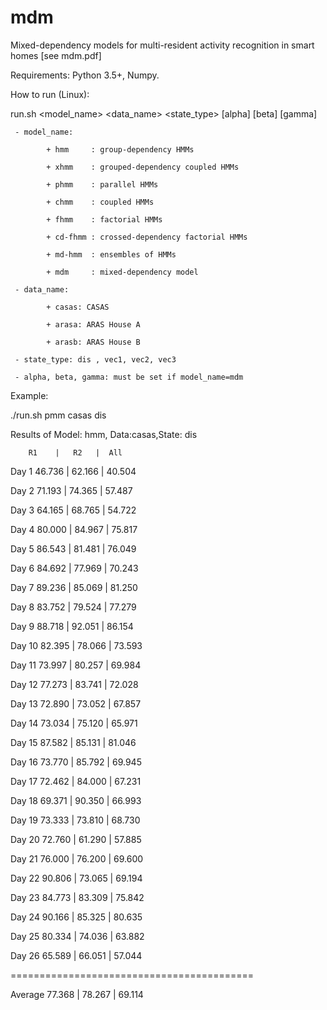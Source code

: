 # mdm

Mixed-dependency models for multi-resident activity recognition in smart homes [see mdm.pdf]

Requirements: Python 3.5+, Numpy.

How to run (Linux):

   run.sh <model_name> <data_name> <state_type> [alpha] [beta] [gamma]
   
     - model_name:
     
            + hmm     : group-dependency HMMs
            
            + xhmm    : grouped-dependency coupled HMMs
            
            + phmm    : parallel HMMs
            
            + chmm    : coupled HMMs
            
            + fhmm    : factorial HMMs
            
            + cd-fhmm : crossed-dependency factorial HMMs
            
            + md-hmm  : ensembles of HMMs
            
            + mdm     : mixed-dependency model
            
     - data_name:
     
            + casas: CASAS
            
            + arasa: ARAS House A
            
            + arasb: ARAS House B
            
     - state_type: dis , vec1, vec2, vec3
     
     - alpha, beta, gamma: must be set if model_name=mdm
     
  
Example:

./run.sh pmm casas dis

Results of  Model: hmm, Data:casas,State: dis

        R1    |   R2   |  All
          
Day  1      46.736   |   62.166   |   40.504

Day  2      71.193   |   74.365   |   57.487

Day  3      64.165   |   68.765   |   54.722

Day  4      80.000   |   84.967   |   75.817

Day  5      86.543   |   81.481   |   76.049

Day  6      84.692   |   77.969   |   70.243

Day  7      89.236   |   85.069   |   81.250

Day  8      83.752   |   79.524   |   77.279

Day  9      88.718   |   92.051   |   86.154

Day 10      82.395   |   78.066   |   73.593

Day 11      73.997   |   80.257   |   69.984

Day 12      77.273   |   83.741   |   72.028

Day 13      72.890   |   73.052   |   67.857

Day 14      73.034   |   75.120   |   65.971

Day 15      87.582   |   85.131   |   81.046

Day 16      73.770   |   85.792   |   69.945

Day 17      72.462   |   84.000   |   67.231

Day 18      69.371   |   90.350   |   66.993

Day 19      73.333   |   73.810   |   68.730

Day 20      72.760   |   61.290   |   57.885

Day 21      76.000   |   76.200   |   69.600

Day 22      90.806   |   73.065   |   69.194

Day 23      84.773   |   83.309   |   75.842

Day 24      90.166   |   85.325   |   80.635

Day 25      80.334   |   74.036   |   63.882

Day 26      65.589   |   66.051   |   57.044

==========================================

Average     77.368   |   78.267   |   69.114
